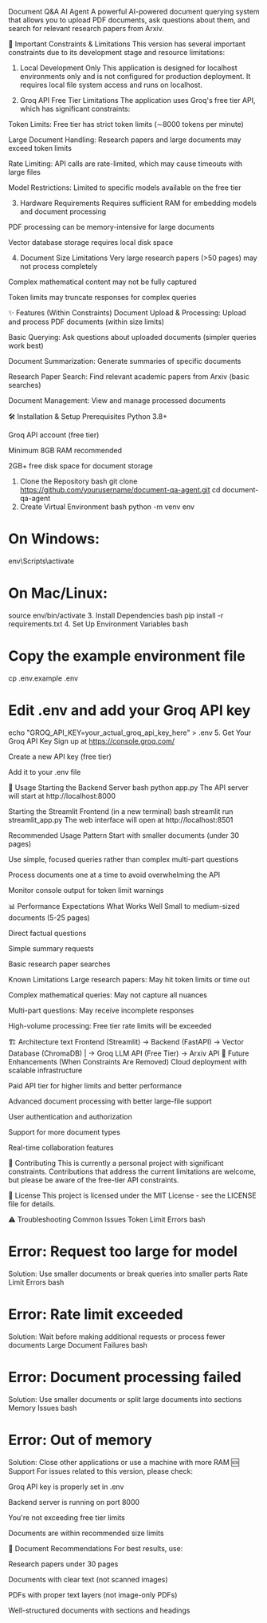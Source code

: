 Document Q&A AI Agent
A powerful AI-powered document querying system that allows you to upload PDF documents, ask questions about them, and search for relevant research papers from Arxiv.

🚨 Important Constraints & Limitations
This version has several important constraints due to its development stage and resource limitations:

1. Local Development Only
This application is designed for localhost environments only and is not configured for production deployment. It requires local file system access and runs on localhost.

2. Groq API Free Tier Limitations
The application uses Groq's free tier API, which has significant constraints:

Token Limits: Free tier has strict token limits (∼8000 tokens per minute)

Large Document Handling: Research papers and large documents may exceed token limits

Rate Limiting: API calls are rate-limited, which may cause timeouts with large files

Model Restrictions: Limited to specific models available on the free tier

3. Hardware Requirements
Requires sufficient RAM for embedding models and document processing

PDF processing can be memory-intensive for large documents

Vector database storage requires local disk space

4. Document Size Limitations
Very large research papers (>50 pages) may not process completely

Complex mathematical content may not be fully captured

Token limits may truncate responses for complex queries

✨ Features (Within Constraints)
Document Upload & Processing: Upload and process PDF documents (within size limits)

Basic Querying: Ask questions about uploaded documents (simpler queries work best)

Document Summarization: Generate summaries of specific documents

Research Paper Search: Find relevant academic papers from Arxiv (basic searches)

Document Management: View and manage processed documents

🛠️ Installation & Setup
Prerequisites
Python 3.8+

Groq API account (free tier)

Minimum 8GB RAM recommended

2GB+ free disk space for document storage

1. Clone the Repository
bash
git clone https://github.com/yourusername/document-qa-agent.git
cd document-qa-agent
2. Create Virtual Environment
bash
python -m venv env
# On Windows:
env\Scripts\activate
# On Mac/Linux:
source env/bin/activate
3. Install Dependencies
bash
pip install -r requirements.txt
4. Set Up Environment Variables
bash
# Copy the example environment file
cp .env.example .env
# Edit .env and add your Groq API key
echo "GROQ_API_KEY=your_actual_groq_api_key_here" > .env
5. Get Your Groq API Key
Sign up at https://console.groq.com/

Create a new API key (free tier)

Add it to your .env file

🚀 Usage
Starting the Backend Server
bash
python app.py
The API server will start at http://localhost:8000

Starting the Streamlit Frontend (in a new terminal)
bash
streamlit run streamlit_app.py
The web interface will open at http://localhost:8501

Recommended Usage Pattern
Start with smaller documents (under 30 pages)

Use simple, focused queries rather than complex multi-part questions

Process documents one at a time to avoid overwhelming the API

Monitor console output for token limit warnings

📊 Performance Expectations
What Works Well
Small to medium-sized documents (5-25 pages)

Direct factual questions

Simple summary requests

Basic research paper searches

Known Limitations
Large research papers: May hit token limits or time out

Complex mathematical queries: May not capture all nuances

Multi-part questions: May receive incomplete responses

High-volume processing: Free tier rate limits will be exceeded

🏗️ Architecture
text
Frontend (Streamlit) → Backend (FastAPI) → Vector Database (ChromaDB)
                             |
                             → Groq LLM API (Free Tier)
                             → Arxiv API
🔮 Future Enhancements (When Constraints Are Removed)
Cloud deployment with scalable infrastructure

Paid API tier for higher limits and better performance

Advanced document processing with better large-file support

User authentication and authorization

Support for more document types

Real-time collaboration features

🤝 Contributing
This is currently a personal project with significant constraints. Contributions that address the current limitations are welcome, but please be aware of the free-tier API constraints.

📝 License
This project is licensed under the MIT License - see the LICENSE file for details.

⚠️ Troubleshooting Common Issues
Token Limit Errors
bash
# Error: Request too large for model
Solution: Use smaller documents or break queries into smaller parts
Rate Limit Errors
bash
# Error: Rate limit exceeded
Solution: Wait before making additional requests or process fewer documents
Large Document Failures
bash
# Error: Document processing failed
Solution: Use smaller documents or split large documents into sections
Memory Issues
bash
# Error: Out of memory
Solution: Close other applications or use a machine with more RAM
🆘 Support
For issues related to this version, please check:

Groq API key is properly set in .env

Backend server is running on port 8000

You're not exceeding free tier limits

Documents are within recommended size limits

📄 Document Recommendations
For best results, use:

Research papers under 30 pages

Documents with clear text (not scanned images)

PDFs with proper text layers (not image-only PDFs)

Well-structured documents with sections and headings
